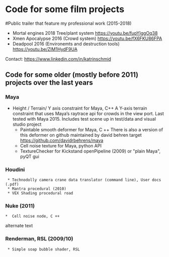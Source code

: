 # Code for some film projects

#Public trailer that feature my professional work (2015-2018)
* Mortal engines 2018 Tree/plant system https://youtu.be/fupYIggOq38
* Xmen Apocalypse 2016 (Crowd system) https://youtu.be/fX6FKU86FPA
* Deadpool 2016 (Environemts and destruction tools) https://youtu.be/ZIM1HydF9UA

Contact: https://www.linkedin.com/in/katrinschmid

## Code for some older (mostly before 2011) projects over the last years 
### Maya
* Height / Terrain/ Y axis constraint for Maya, C++
 A Y-axis terrain constraint that uses Maya’s raytrace api for crowds in the view port.
        Last tested with Maya 2015.
        Includes test scene up in test/data and visual studio project
   * Paintable smooth deformer for Maya, C ++
    There is also a version of this deformer on github maintained by david behren target https://github.com/davidrbehrens/maya 
   * Cell noise texture for Maya, python API
   * TextureChecker for Kickstand openPipeline (2009) or "plain Maya", pyQT gui

###  Houdini

     * Technodolly camera crane data translator (command line), User docs (.pdf)
     * Mantra procedural (2010)
     * VEX Shading procedural road

###  Nuke (2011)

    *  Cell noise node, C ++

alternate text
###  Renderman, RSL (2009/10)

     * Simple soap bubble shader, RSL
